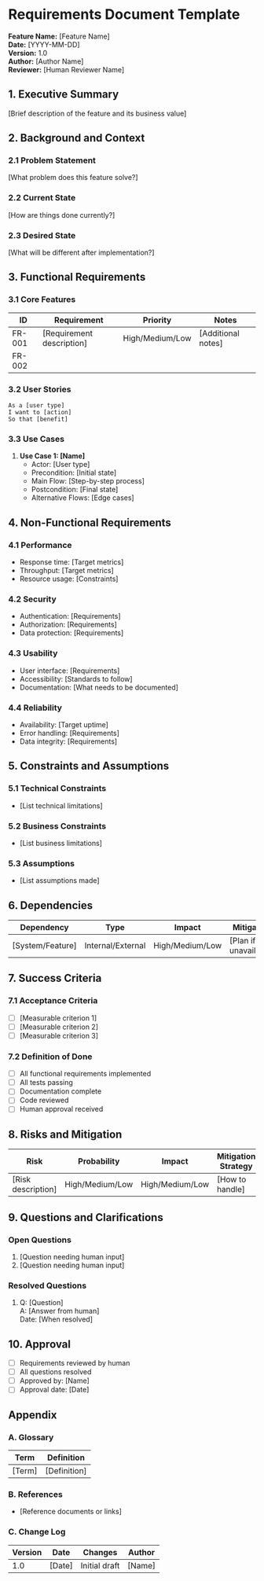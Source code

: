 # Requirements Document Template

**Feature Name:** [Feature Name]  
**Date:** [YYYY-MM-DD]  
**Version:** 1.0  
**Author:** [Author Name]  
**Reviewer:** [Human Reviewer Name]

## 1. Executive Summary

[Brief description of the feature and its business value]

## 2. Background and Context

### 2.1 Problem Statement
[What problem does this feature solve?]

### 2.2 Current State
[How are things done currently?]

### 2.3 Desired State
[What will be different after implementation?]

## 3. Functional Requirements

### 3.1 Core Features
| ID | Requirement | Priority | Notes |
|----|------------|----------|-------|
| FR-001 | [Requirement description] | High/Medium/Low | [Additional notes] |
| FR-002 | | | |

### 3.2 User Stories
```
As a [user type]
I want to [action]
So that [benefit]
```

### 3.3 Use Cases
1. **Use Case 1: [Name]**
   - Actor: [User type]
   - Precondition: [Initial state]
   - Main Flow: [Step-by-step process]
   - Postcondition: [Final state]
   - Alternative Flows: [Edge cases]

## 4. Non-Functional Requirements

### 4.1 Performance
- Response time: [Target metrics]
- Throughput: [Target metrics]
- Resource usage: [Constraints]

### 4.2 Security
- Authentication: [Requirements]
- Authorization: [Requirements]
- Data protection: [Requirements]

### 4.3 Usability
- User interface: [Requirements]
- Accessibility: [Standards to follow]
- Documentation: [What needs to be documented]

### 4.4 Reliability
- Availability: [Target uptime]
- Error handling: [Requirements]
- Data integrity: [Requirements]

## 5. Constraints and Assumptions

### 5.1 Technical Constraints
- [List technical limitations]

### 5.2 Business Constraints
- [List business limitations]

### 5.3 Assumptions
- [List assumptions made]

## 6. Dependencies

| Dependency | Type | Impact | Mitigation |
|------------|------|--------|------------|
| [System/Feature] | Internal/External | High/Medium/Low | [Plan if unavailable] |

## 7. Success Criteria

### 7.1 Acceptance Criteria
- [ ] [Measurable criterion 1]
- [ ] [Measurable criterion 2]
- [ ] [Measurable criterion 3]

### 7.2 Definition of Done
- [ ] All functional requirements implemented
- [ ] All tests passing
- [ ] Documentation complete
- [ ] Code reviewed
- [ ] Human approval received

## 8. Risks and Mitigation

| Risk | Probability | Impact | Mitigation Strategy |
|------|------------|--------|-------------------|
| [Risk description] | High/Medium/Low | High/Medium/Low | [How to handle] |

## 9. Questions and Clarifications

### Open Questions
1. [Question needing human input]
2. [Question needing human input]

### Resolved Questions
1. Q: [Question]  
   A: [Answer from human]  
   Date: [When resolved]

## 10. Approval

- [ ] Requirements reviewed by human
- [ ] All questions resolved
- [ ] Approved by: [Name]
- [ ] Approval date: [Date]

## Appendix

### A. Glossary
| Term | Definition |
|------|------------|
| [Term] | [Definition] |

### B. References
- [Reference documents or links]

### C. Change Log
| Version | Date | Changes | Author |
|---------|------|---------|--------|
| 1.0 | [Date] | Initial draft | [Name] |